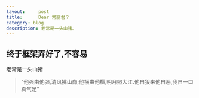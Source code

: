 ```yaml
---
layout:     post
title:      Dear 常丽君？
category: blog
description: 老常是一头山猪。
---
```


## 终于框架弄好了,不容易

老常是一头山猪

> "他强由他强,清风拂山岗;他横由他横,明月照大江.他自狠来他自恶,我自一口真气足"


